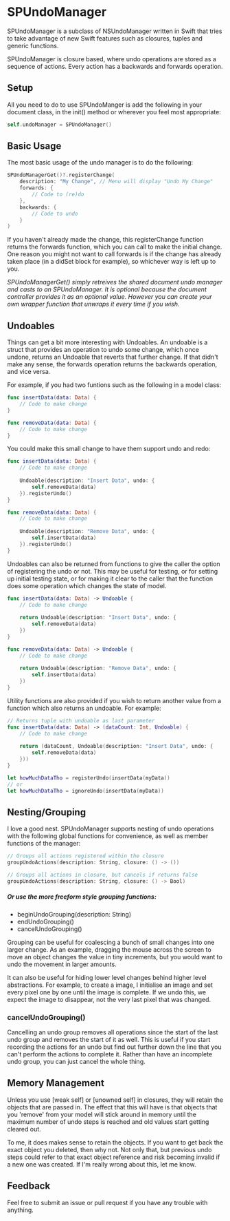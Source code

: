 # SPUndoManager

SPUndoManager is a subclass of NSUndoManager written in Swift that tries to take advantage of new Swift features such as closures, tuples and generic functions.

SPUndoManager is closure based, where undo operations are stored as a sequence of actions. Every action has a backwards and forwards operation.


## Setup

All you need to do to use SPUndoManger is add the following in your document class, in the init() method or wherever you feel most appropriate:

```swift
self.undoManager = SPUndoManager()
```


## Basic Usage

The most basic usage of the undo manager is to do the following:

```swift
SPUndoManagerGet()?.registerChange(
    description: "My Change", // Menu will display "Undo My Change" 
    forwards: {
        // Code to (re)do
    },
    backwards: {
        // Code to undo
    }
)
```

If you haven't already made the change, this registerChange function returns the forwards function, which you can call to make the initial change. One reason you might not want to call forwards is if the change has already taken place (in a didSet block for example), so whichever way is left up to you.

*SPUndoManagerGet() simply retreives the shared document undo manager and casts to an SPUndoManager. It is optional because the document controller provides it as an optional value. However you can create your own wrapper function that unwraps it every time if you wish.*


## Undoables

Things can get a bit more interesting with Undoables. An undoable is a struct that provides an operation to undo some change, which once undone, returns an Undoable that reverts that further change. If that didn't make any sense, the forwards operation returns the backwards operation, and vice versa.

For example, if you had two funtions such as the following in a model class: 

```swift
func insertData(data: Data) {
    // Code to make change
}

func removeData(data: Data) {
    // Code to make change
}
```

You could make this small change to have them support undo and redo:

```swift
func insertData(data: Data) {
    // Code to make change
    
    Undoable(description: "Insert Data", undo: {
        self.removeData(data)
    }).registerUndo()
}

func removeData(data: Data) {
    // Code to make change
    
    Undoable(description: "Remove Data", undo: {
        self.insertData(data)
    }).registerUndo()
}
```

Undoables can also be returned from functions to give the caller the option of registering the undo or not. This may be useful for testing, or for setting up initial testing state, or for making it clear to the caller that the function does some operation which changes the state of model.

```swift
func insertData(data: Data) -> Undoable {
    // Code to make change
    
    return Undoable(description: "Insert Data", undo: {
        self.removeData(data)
    })
}

func removeData(data: Data) -> Undoable {
    // Code to make change
    
    return Undoable(description: "Remove Data", undo: {
        self.insertData(data)
    })
}
```

Utility functions are also provided if you wish to return another value from a function which also returns an undoable. For example:

```swift
// Returns tuple with undoable as last parameter
func insertData(data: Data) -> (dataCount: Int, Undoable) {
    // Code to make change
    
    return (dataCount, Undoable(description: "Insert Data", undo: {
        self.removeData(data)
    }))
}

let howMuchDataTho = registerUndo(insertData(myData))
// or
let howMuchDataTho = ignoreUndo(insertData(myData))
```

## Nesting/Grouping

I love a good nest. SPUndoManager supports nesting of undo operations with the following global functions for convenience, as well as member functions of the manager: 

```swift
// Groups all actions registered within the closure
groupUndoActions(description: String, closure: () -> ())
```

```swift
// Groups all actions in closure, but cancels if returns false
groupUndoActions(description: String, closure: () -> Bool)
```



##### Or use the more freeform style grouping functions:
* beginUndoGrouping(description: String)
* endUndoGrouping()
* cancelUndoGrouping()


Grouping can be useful for coalescing a bunch of small changes into one larger change. As an example, dragging the mouse across the screen to move an object changes the value in tiny increments, but you would want to undo the movement in larger amounts.

It can also be useful for hiding lower level changes behind higher level abstractions. For example, to create a image, I initialise an image and set every pixel one by one until the image is complete. If we undo this, we expect the image to disappear, not the very last pixel that was changed.


### cancelUndoGrouping()

Cancelling an undo group removes all operations since the start of the last undo group and removes the start of it as well. This is useful if you start recording the actions for an undo but find out further down the line that you can't perform the actions to complete it. Rather than have an incomplete undo group, you can just cancel the whole thing.


## Memory Management

Unless you use [weak self] or [unowned self] in closures, they will retain the objects that are passed in. The effect that this will have is that objects that you 'remove' from your model will stick around in memory until the maximum number of undo steps is reached and old values start getting cleared out.

To me, it does makes sense to retain the objects. If you want to get back the exact object you deleted, then why not. Not only that, but previous undo steps could refer to that exact object reference and risk becoming invalid if a new one was created. If I'm really wrong about this, let me know. 


## Feedback

Feel free to submit an issue or pull request if you have any trouble with anything.
